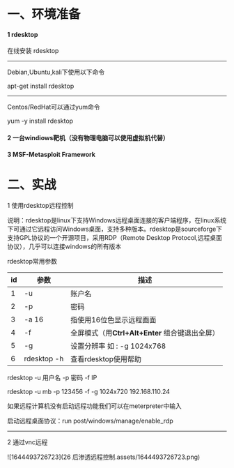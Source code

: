 # 一、环境准备

#### 1 rdesktop

在线安装  rdesktop

---

Debian,Ubuntu,kali下使用以下命令

 apt-get install rdesktop

---

Centos/RedHat可以通过yum命令

yum -y install rdesktop

#### 2 一台windiows靶机（没有物理电脑可以使用虚拟机代替）

#### 3 MSF-Metasploit Framework

# 二、实战

1 使用rdesktop远程控制

说明：rdesktop是linux下支持Windows远程桌面连接的客户端程序，在linux系统下可通过它远程访问Windows桌面，支持多种版本。rdesktop是sourceforge下支持GPL协议的一个开源项目，采用RDP（Remote Desktop Protocol,远程桌面协议），几乎可以连接windows的所有版本

rdesktop常用参数

| id   | 参数        | 描述                                            |
| ---- | ----------- | ----------------------------------------------- |
| 1    | -u          | 账户名                                          |
| 2    | -p          | 密码                                            |
| 3    | -a 16       | 指使用16位色显示远程画面                        |
| 4    | -f          | 全屏模式（用**Ctrl+Alt+Enter** 组合键退出全屏） |
| 5    | -g          | 设置分辨率 如 :   -g 1024x768                   |
| 6    | rdesktop -h | 查看rdesktop使用帮助                            |

rdesktop -u 用户名 -p  密码  -f   IP

rdesktop -u mb -p 123456 -f  -g 1024x720 192.168.110.24

如果远程计算机没有启动远程功能我们可以在meterpreter中输入

启动远程桌面协议：run post/windows/manage/enable_rdp

---

2 通过vnc远程 

![1644493726723](26 后渗透远程控制.assets/1644493726723.png)